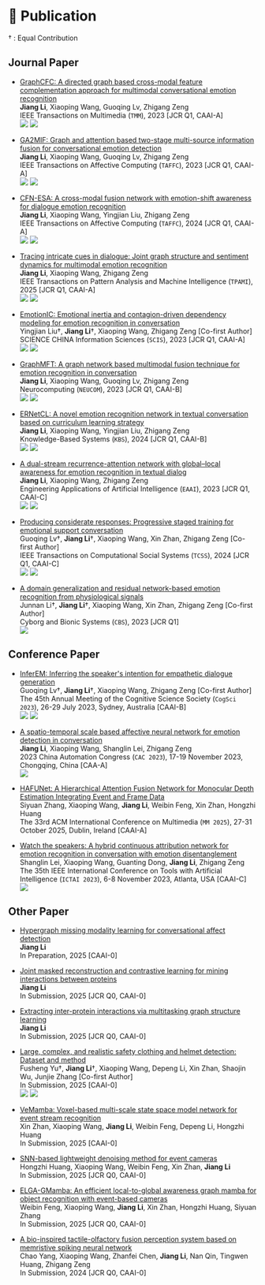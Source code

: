 
# 📰 Publication

† : Equal Contribution

<!-- <div class='paper-box'>
<div class='paper-box-image'><div class="badge">GraphCFC</div><img src='images/graphcfc.png' width="100%"></div>
<div class='paper-box-text' markdown="1">
<a href="https://doi.org/10.1109/TMM.2023.3260635" class="no-underline">GraphCFC: A directed graph based cross-modal feature complementation approach for multimodal conversational emotion recognition</a>  
**Jiang Li**, Xiaoping Wang, Guoqing Lv, Zhigang Zeng  
GraphCFC effectively extracts contextual and interactive information multimodal converesation. By employing multiple subspace extractors and a pair-wise cross-modal complementary (PairCC) strategy, GraphCFC alleviates the heterogeneity gap in multimodal fusion and extracts diverse information from multimodal dialogue graphs. GAT-MLP mitigates the over-smoothing issue in GNNs and offers a new structure for multimodal learning. By representing conversations as multimodal directed graphs and encoding various types of edges extracted from these graphs, the GAT-MLP layer is capable of precisely selecting crucial contextual and interactive information.
</div>
</div> -->

<!-- <div class='paper-box'>
<div class='paper-box-image'><div class="badge">TMM</div></div>
<div class='paper-box-text' markdown="1">
<a href="https://doi.org/10.1109/TMM.2023.3260635" class="no-underline">GraphCFC: A directed graph based cross-modal feature complementation approach for multimodal conversational emotion recognition</a>  
**Jiang Li**, Xiaoping Wang, Guoqing Lv, Zhigang Zeng  
IEEE Transactions on Multimedia (``TMM``), 2023 [JCR Q1, CAAI-A]  
[![](https://img.shields.io/badge/dynamic/json?logo=Google%20Scholar&url=https%3A%2F%2Fcdn.jsdelivr.net%2Fgh%2FLijfrank%2Flijfrank.github.io@google-scholar-stats%2Fgs_data.json&query=$['publications']['NesqTz8AAAAJ:as0KMg8qHbkC']['num_citations']&labelColor=f6f6f6&color=9cf&style=flat&label=Citations)](https://scholar.google.com/citations?view_op=view_citation&hl=en&user=NesqTz8AAAAJ&citation_for_view=NesqTz8AAAAJ:as0KMg8qHbkC) [![](https://img.shields.io/github/languages/code-size/lijfrank/GraphCFC?style=social)](https://github.com/lijfrank/GraphCFC)
</div>
</div> -->

## Journal Paper

- <a href="https://doi.org/10.1109/TMM.2023.3260635" class="no-underline">GraphCFC: A directed graph based cross-modal feature complementation approach for multimodal conversational emotion recognition</a>  
**Jiang Li**, Xiaoping Wang, Guoqing Lv, Zhigang Zeng  
IEEE Transactions on Multimedia (``TMM``), 2023 [JCR Q1, CAAI-A]  
[![](https://img.shields.io/badge/dynamic/json?logo=Google%20Scholar&url=https%3A%2F%2Fcdn.jsdelivr.net%2Fgh%2FLijfrank%2Flijfrank.github.io@google-scholar-stats%2Fgs_data.json&query=$['publications']['NesqTz8AAAAJ:as0KMg8qHbkC']['num_citations']&labelColor=f6f6f6&color=9cf&style=flat&label=Citations)](https://scholar.google.com/citations?view_op=view_citation&hl=en&user=NesqTz8AAAAJ&citation_for_view=NesqTz8AAAAJ:as0KMg8qHbkC) [![](https://img.shields.io/github/languages/code-size/lijfrank/GraphCFC?style=social)](https://github.com/lijfrank/GraphCFC)

- <a href="https://doi.org/10.1109/TAFFC.2023.3261279" class="no-underline">GA2MIF: Graph and attention based two-stage multi-source information fusion for conversational emotion detection</a>  
**Jiang Li**, Xiaoping Wang, Guoqing Lv, Zhigang Zeng  
IEEE Transactions on Affective Computing (``TAFFC``), 2023 [JCR Q1, CAAI-A]  
[![](https://img.shields.io/badge/dynamic/json?logo=Google%20Scholar&url=https%3A%2F%2Fcdn.jsdelivr.net%2Fgh%2FLijfrank%2Flijfrank.github.io@google-scholar-stats%2Fgs_data.json&query=$['publications']['NesqTz8AAAAJ:M_lZXyI38BkC']['num_citations']&labelColor=f6f6f6&color=9cf&style=flat&label=Citations)](https://scholar.google.com/citations?view_op=view_citation&hl=en&user=NesqTz8AAAAJ&citation_for_view=NesqTz8AAAAJ:M_lZXyI38BkC) [![](https://img.shields.io/github/languages/code-size/lijfrank/GA2MIF?style=social)](https://github.com/lijfrank/GA2MIF)

- <a href="https://doi.org/10.1109/TAFFC.2024.3389453" class="no-underline">CFN-ESA: A cross-modal fusion network with emotion-shift awareness for dialogue emotion recognition</a>  
**Jiang Li**, Xiaoping Wang, Yingjian Liu, Zhigang Zeng  
IEEE Transactions on Affective Computing (``TAFFC``), 2024 [JCR Q1, CAAI-A]  
[![](https://img.shields.io/badge/dynamic/json?logo=Google%20Scholar&url=https%3A%2F%2Fcdn.jsdelivr.net%2Fgh%2FLijfrank%2Flijfrank.github.io@google-scholar-stats%2Fgs_data.json&query=$['publications']['NesqTz8AAAAJ:idthP5jqfYAC']['num_citations']&labelColor=f6f6f6&color=9cf&style=flat&label=Citations)](https://scholar.google.com/citations?view_op=view_citation&hl=en&user=NesqTz8AAAAJ&citation_for_view=NesqTz8AAAAJ:idthP5jqfYAC) [![](https://img.shields.io/github/languages/code-size/lijfrank/CFN-ESA?style=social)](https://github.com/lijfrank/CFN-ESA)

- <a href="https://doi.org/10.1109/TPAMI.2025.3581236" class="no-underline">Tracing intricate cues in dialogue: Joint graph structure and sentiment dynamics for multimodal emotion recognition</a>  
**Jiang Li**, Xiaoping Wang, Zhigang Zeng  
IEEE Transactions on Pattern Analysis and Machine Intelligence (``TPAMI``), 2025 [JCR Q1, CAAI-A]  
[![](https://img.shields.io/badge/dynamic/json?logo=Google%20Scholar&url=https%3A%2F%2Fcdn.jsdelivr.net%2Fgh%2FLijfrank%2Flijfrank.github.io@google-scholar-stats%2Fgs_data.json&query=$['publications']['NesqTz8AAAAJ:WzTVkKNmPSkC']['num_citations']&labelColor=f6f6f6&color=9cf&style=flat&label=Citations)](https://scholar.google.com/citations?view_op=view_citation&hl=en&user=NesqTz8AAAAJ&citation_for_view=NesqTz8AAAAJ:WzTVkKNmPSkC) [![](https://img.shields.io/github/languages/code-size/lijfrank/GraphSmile?style=social)](https://github.com/lijfrank/GraphSmile)

- <a href="https://doi.org/10.1007/s11432-023-3908-6" class="no-underline">EmotionIC: Emotional inertia and contagion-driven dependency modeling for emotion recognition in conversation</a>  
Yingjian Liu†, **Jiang Li**†, Xiaoping Wang, Zhigang Zeng [Co-first Author]  
SCIENCE CHINA Information Sciences (``SCIS``), 2023 [JCR Q1, CAAI-A]  
[![](https://img.shields.io/badge/dynamic/json?logo=Google%20Scholar&url=https%3A%2F%2Fcdn.jsdelivr.net%2Fgh%2FLijfrank%2Flijfrank.github.io@google-scholar-stats%2Fgs_data.json&query=$['publications']['NesqTz8AAAAJ:rbGdIwl2e6cC']['num_citations']&labelColor=f6f6f6&color=9cf&style=flat&label=Citations)](https://scholar.google.com/citations?view_op=view_citation&hl=en&user=NesqTz8AAAAJ&citation_for_view=NesqTz8AAAAJ:rbGdIwl2e6cC) [![](https://img.shields.io/github/languages/code-size/lijfrank/EmotionIC?style=social)](https://github.com/lijfrank/EmotionIC)

- <a href="https://doi.org/10.1016/j.neucom.2023.126427" class="no-underline">GraphMFT: A graph network based multimodal fusion technique for emotion recognition in conversation</a>  
**Jiang Li**, Xiaoping Wang, Guoqing Lv, Zhigang Zeng  
Neurocomputing (``NEUCOM``), 2023 [JCR Q1, CAAI-B]  
[![](https://img.shields.io/badge/dynamic/json?logo=Google%20Scholar&url=https%3A%2F%2Fcdn.jsdelivr.net%2Fgh%2FLijfrank%2Flijfrank.github.io@google-scholar-stats%2Fgs_data.json&query=$['publications']['NesqTz8AAAAJ:q0uBw5dMOAkC']['num_citations']&labelColor=f6f6f6&color=9cf&style=flat&label=Citations)](https://scholar.google.com/citations?view_op=view_citation&hl=en&user=NesqTz8AAAAJ&citation_for_view=NesqTz8AAAAJ:q0uBw5dMOAkC) [![](https://img.shields.io/github/languages/code-size/lijfrank/GraphMFT?style=social)](https://github.com/lijfrank/GraphMFT)

- <a href="https://doi.org/10.1016/j.knosys.2024.111434" class="no-underline">ERNetCL: A novel emotion recognition network in textual conversation based on curriculum learning strategy</a>  
**Jiang Li**, Xiaoping Wang, Yingjian Liu, Zhigang Zeng  
Knowledge-Based Systems (``KBS``), 2024 [JCR Q1, CAAI-B]  
[![](https://img.shields.io/badge/dynamic/json?logo=Google%20Scholar&url=https%3A%2F%2Fcdn.jsdelivr.net%2Fgh%2FLijfrank%2Flijfrank.github.io@google-scholar-stats%2Fgs_data.json&query=$['publications']['NesqTz8AAAAJ:g_UdREhPGEoC']['num_citations']&labelColor=f6f6f6&color=9cf&style=flat&label=Citations)](https://scholar.google.com/citations?view_op=view_citation&hl=en&user=NesqTz8AAAAJ&citation_for_view=NesqTz8AAAAJ:g_UdREhPGEoC) [![](https://img.shields.io/github/languages/code-size/lijfrank/ERNetCL?style=social)](https://github.com/lijfrank/ERNetCL)

- <a href="https://doi.org/10.1016/j.engappai.2023.107530" class="no-underline">A dual-stream recurrence-attention network with global–local awareness for emotion recognition in textual dialog</a>  
**Jiang Li**, Xiaoping Wang, Zhigang Zeng  
Engineering Applications of Artificial Intelligence (``EAAI``), 2023 [JCR Q1, CAAI-C]  
[![](https://img.shields.io/badge/dynamic/json?logo=Google%20Scholar&url=https%3A%2F%2Fcdn.jsdelivr.net%2Fgh%2FLijfrank%2Flijfrank.github.io@google-scholar-stats%2Fgs_data.json&query=$['publications']['NesqTz8AAAAJ:txeM2kYbVNMC']['num_citations']&labelColor=f6f6f6&color=9cf&style=flat&label=Citations)](https://scholar.google.com/citations?view_op=view_citation&hl=en&user=NesqTz8AAAAJ&citation_for_view=NesqTz8AAAAJ:txeM2kYbVNMC) [![](https://img.shields.io/github/languages/code-size/lijfrank/DualRAN?style=social)](https://github.com/lijfrank/DualRAN)

- <a href="https://doi.org/10.1109/TCSS.2024.3477531" class="no-underline">Producing considerate responses: Progressive staged training for emotional support conversation</a>  
Guoqing Lv†, **Jiang Li**†, Xiaoping Wang, Xin Zhan, Zhigang Zeng [Co-first Author]  
IEEE Transactions on Computational Social Systems (``TCSS``), 2024 [JCR Q1, CAAI-C]  
[![](https://img.shields.io/badge/dynamic/json?logo=Google%20Scholar&url=https%3A%2F%2Fcdn.jsdelivr.net%2Fgh%2FLijfrank%2Flijfrank.github.io@google-scholar-stats%2Fgs_data.json&query=$['publications']['NesqTz8AAAAJ:X4-KO54GjGYC']['num_citations']&labelColor=f6f6f6&color=9cf&style=flat&label=Citations)](https://scholar.google.com/citations?view_op=view_citation&hl=en&user=NesqTz8AAAAJ&citation_for_view=NesqTz8AAAAJ:X4-KO54GjGYC) [![](https://img.shields.io/github/languages/code-size/lijfrank/BlenderBot-ThTra?style=social)](https://github.com/lijfrank/BlenderBot-ThTra)

- <a href="https://doi.org/10.34133/cbsystems.0074" class="no-underline">A domain generalization and residual network-based emotion recognition from physiological signals</a>  
Junnan Li†, **Jiang Li**†, Xiaoping Wang, Xin Zhan, Zhigang Zeng [Co-first Author]  
Cyborg and Bionic Systems (``CBS``), 2023 [JCR Q1]  
[![](https://img.shields.io/badge/dynamic/json?logo=Google%20Scholar&url=https%3A%2F%2Fcdn.jsdelivr.net%2Fgh%2FLijfrank%2Flijfrank.github.io@google-scholar-stats%2Fgs_data.json&query=$['publications']['NesqTz8AAAAJ:BJtnxTr0fRcC']['num_citations']&labelColor=f6f6f6&color=9cf&style=flat&label=Citations)](https://scholar.google.com/citations?view_op=view_citation&hl=en&user=NesqTz8AAAAJ&citation_for_view=NesqTz8AAAAJ:BJtnxTr0fRcC) <!-- [![](https://img.shields.io/github/languages/code-size/lijfrank/DGR-ERPS?style=social)](https://github.com/lijfrank/DGR-ERPS) -->

## Conference Paper

- <a href="https://escholarship.org/uc/item/0dk8x579" class="no-underline">InferEM: Inferring the speaker's intention for empathetic dialogue generation</a>  
Guoqing Lv†, **Jiang Li**†, Xiaoping Wang, Zhigang Zeng [Co-first Author]  
The 45th Annual Meeting of the Cognitive Science Society (``CogSci 2023``), 26-29 July 2023, Sydney, Australia [CAAI-B]  
[![](https://img.shields.io/badge/dynamic/json?logo=Google%20Scholar&url=https%3A%2F%2Fcdn.jsdelivr.net%2Fgh%2FLijfrank%2Flijfrank.github.io@google-scholar-stats%2Fgs_data.json&query=$['publications']['NesqTz8AAAAJ:NtCmTCuxid4C']['num_citations']&labelColor=f6f6f6&color=9cf&style=flat&label=Citations)](https://scholar.google.com/citations?view_op=view_citation&hl=en&user=NesqTz8AAAAJ&citation_for_view=NesqTz8AAAAJ:NtCmTCuxid4C) [![](https://img.shields.io/github/languages/code-size/lijfrank/InferEM?style=social)](https://github.com/lijfrank/InferEM)

- <a href="https://doi.org/10.1109/CAC59555.2023.10451247" class="no-underline">A spatio-temporal scale based affective neural network for emotion detection in conversation</a>  
**Jiang Li**, Xiaoping Wang, Shanglin Lei, Zhigang Zeng  
2023 China Automation Congress (``CAC 2023``), 17-19 November 2023, Chongqing, China [CAA-A]  
[![](https://img.shields.io/badge/dynamic/json?logo=Google%20Scholar&url=https%3A%2F%2Fcdn.jsdelivr.net%2Fgh%2FLijfrank%2Flijfrank.github.io@google-scholar-stats%2Fgs_data.json&query=$['publications']['NesqTz8AAAAJ:Kqc1aDSOPooC']['num_citations']&labelColor=f6f6f6&color=9cf&style=flat&label=Citations)](https://scholar.google.com/citations?view_op=view_citation&hl=en&user=NesqTz8AAAAJ&citation_for_view=NesqTz8AAAAJ:Kqc1aDSOPooC)

- <a href="" class="no-underline">HAFUNet: A Hierarchical Attention Fusion Network for Monocular Depth Estimation Integrating Event and Frame Data</a>  
Siyuan Zhang, Xiaoping Wang, **Jiang Li**, Weibin Feng, Xin Zhan, Hongzhi Huang  
The 33rd ACM International Conference on Multimedia (``MM 2025``), 27-31 October 2025, Dublin, Ireland [CAAI-A]

- <a href="https://doi.org/10.1109/ICTAI59109.2023.00133" class="no-underline">Watch the speakers: A hybrid continuous attribution network for emotion recognition in conversation with emotion disentanglement</a>  
Shanglin Lei, Xiaoping Wang, Guanting Dong, **Jiang Li**, Zhigang Zeng  
The 35th IEEE International Conference on Tools with Artificial Intelligence (``ICTAI 2023``), 6-8 November 2023, Atlanta, USA [CAAI-C]  
[![](https://img.shields.io/badge/dynamic/json?logo=Google%20Scholar&url=https%3A%2F%2Fcdn.jsdelivr.net%2Fgh%2FLijfrank%2Flijfrank.github.io@google-scholar-stats%2Fgs_data.json&query=$['publications']['NesqTz8AAAAJ:GYcXSSpN504C']['num_citations']&labelColor=f6f6f6&color=9cf&style=flat&label=Citations)](https://scholar.google.com/citations?view_op=view_citation&hl=en&user=NesqTz8AAAAJ&citation_for_view=NesqTz8AAAAJ:GYcXSSpN504C) <!-- [![](https://img.shields.io/github/languages/code-size/lijfrank/HCAN?style=social)](https://github.com/lijfrank/HCAN) -->

<!-- - <a class="no-underline">A novel text classification approach based on meta-path similarities and graph neural networks</a>  
H. Wang, **Jiang Li**, Q. Zhou, L. Ge  
The 33rd International Conference on Software Engineering and Knowledge Engineering (``SEKE 2021``), 1-10 July 2021, Pittsburgh, Pennsylvania, USA [CAAI C]

- <a class="no-underline">Discovering the lonely among the students with weighted graph neural networks</a>  
Q. Zhou, **Jiang Li**, Y. Tang, H. Wang  
The 32nd IEEE International Conference on Tools with Artificial Intelligence (``ICTAI 2020``), 9–11 November 2020, Virtual Conference [CAAI C]

- <a class="no-underline">Identifying loners from their project collaboration records - a graph-based approach</a>  
Q. Zhou, **Jiang Li**, Y. Tang, L. Ge  
The 13th International Conference on Knowledge Science, Engineering and Management (``KSEM 2020``), 28–30 August 2020, Hangzhou, China [CAAI C] -->

## Other Paper
- <a href="" class="no-underline">Hypergraph missing modality learning for conversational affect detection</a>  
**Jiang Li**  
In Preparation, 2025 [CAAI-0]

- <a href="" class="no-underline">Joint masked reconstruction and contrastive learning for mining interactions between proteins</a>  
**Jiang Li**  
In Submission, 2025 [JCR Q0, CAAI-0]

- <a href="" class="no-underline">Extracting inter-protein interactions via multitasking graph structure learning</a>  
**Jiang Li**  
In Submission, 2025 [JCR Q0, CAAI-0]

- <a href="https://arxiv.org/abs/2306.02098" class="no-underline">Large, complex, and realistic safety clothing and helmet detection: Dataset and method</a>  
Fusheng Yu†, **Jiang Li**†, Xiaoping Wang, Depeng Li, Xin Zhan, Shaojin Wu, Junjie Zhang [Co-first Author]  
In Submission, 2025 [CAAI-0]  
[![](https://img.shields.io/badge/dynamic/json?logo=Google%20Scholar&url=https%3A%2F%2Fcdn.jsdelivr.net%2Fgh%2FLijfrank%2Flijfrank.github.io@google-scholar-stats%2Fgs_data.json&query=$['publications']['NesqTz8AAAAJ:hHIA4WEVY-EC']['num_citations']&labelColor=f6f6f6&color=9cf&style=flat&label=Citations)](https://scholar.google.com/citations?view_op=view_citation&hl=en&user=NesqTz8AAAAJ&citation_for_view=NesqTz8AAAAJ:hHIA4WEVY-EC) [![](https://img.shields.io/github/languages/code-size/lijfrank/SFCHD-SCALE?style=social)](https://github.com/lijfrank/SFCHD-SCALE)

- <a href="" class="no-underline">VeMamba: Voxel-based multi-scale state space model network for event stream recognition</a>  
Xin Zhan, Xiaoping Wang, **Jiang Li**, Weibin Feng, Depeng Li, Hongzhi Huang  
In Submission, 2025 [CAAI-0]

- <a href="" class="no-underline">SNN-based lightweight denoising method for event cameras</a>  
Hongzhi Huang, Xiaoping Wang, Weibin Feng, Xin Zhan, **Jiang Li**  
In Submission, 2025 [JCR Q0, CAAI-0]

- <a href="" class="no-underline">ELGA-GMamba: An efficient local-to-global awareness graph mamba for object recognition with event-based cameras</a>  
Weibin Feng, Xiaoping Wang, **Jiang Li**, Xin Zhan, Hongzhi Huang, Siyuan Zhang  
In Submission, 2025 [JCR Q0, CAAI-0]

- <a href="" class="no-underline">A bio-inspired tactile-olfactory fusion perception system based on memristive spiking neural network</a>  
Chao Yang, Xiaoping Wang, Zhanfei Chen, **Jiang Li**, Nan Qin, Tingwen Huang, Zhigang Zeng  
In Submission, 2024 [JCR Q0, CAAI-0]

<!-- ## Invention Patent
- A method, device, and computer for identifying psychological states of students (ZL202010406747.2)  
**Jiang Li**, Q. Zhou, C. Yin, J. Ou, H. Wang, X. Shi, W. Peng, D. Yang   
China National Intellectual Property Administration, 2023 -->